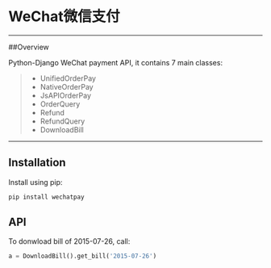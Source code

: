 # WeChat微信支付
------

##Overview

Python-Django WeChat payment API, it contains 7 main classes:

> * UnifiedOrderPay 
> * NativeOrderPay 
> * JsAPIOrderPay
> * OrderQuery
> * Refund
> * RefundQuery
> * DownloadBill

------

Installation
------------

Install using pip:

```bash
pip install wechatpay
```

API
---

To donwload bill of 2015-07-26, call:
```python
a = DownloadBill().get_bill('2015-07-26')
```
